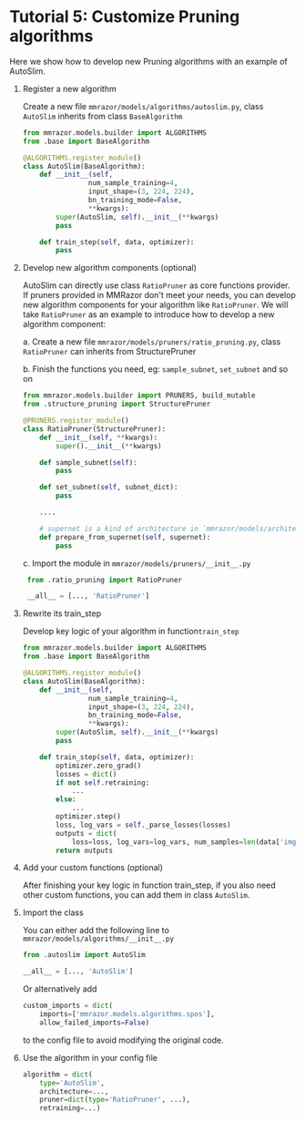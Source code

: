 # Tutorial 5: Customize Pruning algorithms

Here we show how to develop new Pruning algorithms with an example of AutoSlim.

1. Register a new algorithm

    Create a new file `mmrazor/models/algorithms/autoslim.py`, class `AutoSlim` inherits from class `BaseAlgorithm`

    ```python
    from mmrazor.models.builder import ALGORITHMS
    from .base import BaseAlgorithm

    @ALGORITHMS.register_module()
    class AutoSlim(BaseAlgorithm):
        def __init__(self,
                    num_sample_training=4,
                    input_shape=(3, 224, 224),
                    bn_training_mode=False,
                    **kwargs):
            super(AutoSlim, self).__init__(**kwargs)
            pass

        def train_step(self, data, optimizer):
            pass
    ```

2. Develop new algorithm components (optional)

    AutoSlim can directly use class `RatioPruner` as core functions provider. If pruners provided in MMRazor don't meet your needs, you can develop new algorithm components for your algorithm like `RatioPruner`. We will take `RatioPruner` as an example to introduce how to develop a new algorithm component:

    a. Create a new file `mmrazor/models/pruners/ratio_pruning.py`, class `RatioPruner` can  inherits from StructurePruner

    b. Finish the functions you need, eg: `sample_subnet`, `set_subnet` and so on

   ```python
   from mmrazor.models.builder import PRUNERS, build_mutable
   from .structure_pruning import StructurePruner

   @PRUNERS.register_module()
   class RatioPruner(StructurePruner):
       def __init__(self, **kwargs):
           super().__init__(**kwargs)

       def sample_subnet(self):
           pass

       def set_subnet(self, subnet_dict):
           pass

       ....

       # supernet is a kind of architecture in `mmrazor/models/architectures/`
       def prepare_from_supernet(self, supernet):
           pass
   ```

   c. Import the module in `mmrazor/models/pruners/__init__.py`

   ```python
    from .ratio_pruning import RatioPruner

    __all__ = [..., 'RatioPruner']
    ```

3. Rewrite its train_step

    Develop key logic of your algorithm in function`train_step`

    ```python
    from mmrazor.models.builder import ALGORITHMS
    from .base import BaseAlgorithm

    @ALGORITHMS.register_module()
    class AutoSlim(BaseAlgorithm):
        def __init__(self,
                    num_sample_training=4,
                    input_shape=(3, 224, 224),
                    bn_training_mode=False,
                    **kwargs):
            super(AutoSlim, self).__init__(**kwargs)
            pass

        def train_step(self, data, optimizer):
            optimizer.zero_grad()
            losses = dict()
            if not self.retraining:
                ...
            else:
                ...
            optimizer.step()
            loss, log_vars = self._parse_losses(losses)
            outputs = dict(
                loss=loss, log_vars=log_vars, num_samples=len(data['img'].data))
            return outputs
    ```

4. Add your custom functions (optional)

    After finishing your key logic in function train_step, if you also need other custom functions, you can add them in class `AutoSlim`.

5. Import the class

    You can either add the following line to `mmrazor/models/algorithms/__init__.py`

    ```python
    from .autoslim import AutoSlim

    __all__ = [..., 'AutoSlim']
    ```

    Or alternatively add

    ```python
    custom_imports = dict(
        imports=['mmrazor.models.algorithms.spos'],
        allow_failed_imports=False)
    ```

    to the config file to avoid modifying the original code.

6. Use the algorithm in your config file

    ```python
    algorithm = dict(
        type='AutoSlim',
        architecture=...,
        pruner=dict(type='RatioPruner', ...),
        retraining=...)
    ```
